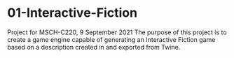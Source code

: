 # 01-Interactive-Fiction
Project for MSCH-C220, 9 September 2021  The purpose of this project is to create a game engine capable of generating an Interactive Fiction game based on a description created in and exported from Twine.
